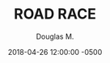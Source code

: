 ---
layout: none
date:   2018-04-26 12:00:00 -0500
categories: student-project
title:  "ROAD RACE"
author: "Douglas M."
description:

author-url: "https://scratch.mit.edu/users/Dbmaster13/"
project-id: "214552363"
---